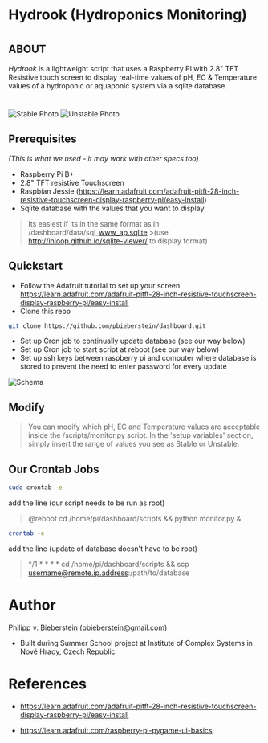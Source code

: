 # Hydrook (Hydroponics Monitoring)
# 
#
## ABOUT
*Hydrook* is a lightweight script that uses a Raspberry Pi with 2.8" TFT Resistive touch screen to display real-time values of pH, EC & Temperature values of a hydroponic or aquaponic system via a sqlite database.
#
![Stable Photo](https://github.com/pbieberstein/dashboard/blob/master/samples/stable_sample.jpg?raw=true)
![Unstable Photo](https://github.com/pbieberstein/dashboard/blob/master/samples/unstable_sample.jpg?raw=true)


## Prerequisites 
*(This is what we used - it may work with other specs too)*
- Raspberry Pi B+
- 2.8" TFT resistive Touchscreen
- Raspbian Jessie (https://learn.adafruit.com/adafruit-pitft-28-inch-resistive-touchscreen-display-raspberry-pi/easy-install)
- Sqlite database with the values that you want to display 

>Its easiest if its in the same format as in /dashboard/data/sql_www_ap.sqlite >(use http://inloop.github.io/sqlite-viewer/ to display format)

## Quickstart
- Follow the Adafruit tutorial to set up your screen https://learn.adafruit.com/adafruit-pitft-28-inch-resistive-touchscreen-display-raspberry-pi/easy-install
- Clone this repo
```sh
git clone https://github.com/pbieberstein/dashboard.git
```
- Set up Cron job to continually update database (see our way below)
- Set up Cron job to start script at reboot (see our way below) 
- Set up ssh keys between raspberry pi and computer where database is stored to prevent the need to enter password for every update

![Schema](https://github.com/pbieberstein/dashboard/blob/master/samples/schema.png?raw=true)




## Modify
>You can modify which pH, EC and Temperature values are acceptable inside the /scripts/monitor.py script. In the 'setup variables' section, simply insert the range of values you see as Stable or Unstable.


## Our Crontab Jobs
```sh
sudo crontab -e
```
add the line (our script needs to be run as root)
>@reboot cd /home/pi/dashboard/scripts && python monitor.py &

```sh
crontab -e
```
add the line (update of database doesn't have to be root)
>*/1 * * * * cd /home/pi/dashboard/scripts && scp username@remote.ip.address:/path/to/database

# Author
Philipp v. Bieberstein (pbieberstein@gmail.com)
- Built during Summer School project at Institute of Complex Systems in Nové Hrady, Czech Republic


# References
- https://learn.adafruit.com/adafruit-pitft-28-inch-resistive-touchscreen-display-raspberry-pi/easy-install

- https://learn.adafruit.com/raspberry-pi-pygame-ui-basics
